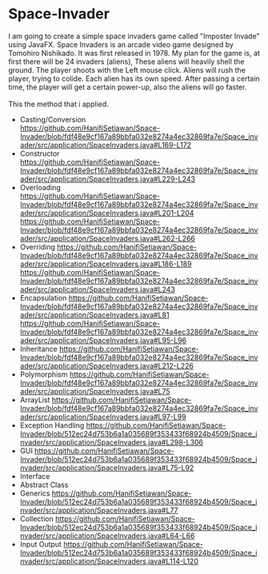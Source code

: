 # Space-Invader
I am going to create a simple space invaders game called "Imposter Invade" using JavaFX. Space Invaders is an arcade video game designed by Tomohiro Nishikado. It was first released in 1978. My plan for the game is, at first there will be 24 invaders (aliens), These aliens will heavily shell the ground. The player shoots with the Left mouse click. Aliens will rush the player, trying to colide. Each alien has its own speed. After passing a certain time, the player will get a certain power-up, also the aliens will go faster. <br>                                                                                  
This the method that i applied. 
* Casting/Conversion <br>
  https://github.com/HanifiSetiawan/Space-Invader/blob/fdf48e9cf167a89bbfa032e8274a4ec32869fa7e/Space_invader/src/application/SpaceInvaders.java#L169-L172
* Constructor <br>
  https://github.com/HanifiSetiawan/Space-Invader/blob/fdf48e9cf167a89bbfa032e8274a4ec32869fa7e/Space_invader/src/application/SpaceInvaders.java#L229-L243
* Overloading <br>
  https://github.com/HanifiSetiawan/Space-Invader/blob/fdf48e9cf167a89bbfa032e8274a4ec32869fa7e/Space_invader/src/application/SpaceInvaders.java#L201-L204 
  https://github.com/HanifiSetiawan/Space-Invader/blob/fdf48e9cf167a89bbfa032e8274a4ec32869fa7e/Space_invader/src/application/SpaceInvaders.java#L262-L266
* Overriding
  https://github.com/HanifiSetiawan/Space-Invader/blob/fdf48e9cf167a89bbfa032e8274a4ec32869fa7e/Space_invader/src/application/SpaceInvaders.java#L186-L189
  https://github.com/HanifiSetiawan/Space-Invader/blob/fdf48e9cf167a89bbfa032e8274a4ec32869fa7e/Space_invader/src/application/SpaceInvaders.java#L243
* Encapsulation
  https://github.com/HanifiSetiawan/Space-Invader/blob/fdf48e9cf167a89bbfa032e8274a4ec32869fa7e/Space_invader/src/application/SpaceInvaders.java#L81
  https://github.com/HanifiSetiawan/Space-Invader/blob/fdf48e9cf167a89bbfa032e8274a4ec32869fa7e/Space_invader/src/application/SpaceInvaders.java#L95-L96
* Inheritance
  https://github.com/HanifiSetiawan/Space-Invader/blob/fdf48e9cf167a89bbfa032e8274a4ec32869fa7e/Space_invader/src/application/SpaceInvaders.java#L212-L226
* Polymorphism
  https://github.com/HanifiSetiawan/Space-Invader/blob/fdf48e9cf167a89bbfa032e8274a4ec32869fa7e/Space_invader/src/application/SpaceInvaders.java#L75
* ArrayList
  https://github.com/HanifiSetiawan/Space-Invader/blob/fdf48e9cf167a89bbfa032e8274a4ec32869fa7e/Space_invader/src/application/SpaceInvaders.java#L97-L99
* Exception Handling
  https://github.com/HanifiSetiawan/Space-Invader/blob/512ec24d753b6a1a035689f353433f68924b4509/Space_invader/src/application/SpaceInvaders.java#L298-L306
* GUI
  https://github.com/HanifiSetiawan/Space-Invader/blob/512ec24d753b6a1a035689f353433f68924b4509/Space_invader/src/application/SpaceInvaders.java#L75-L92
* Interface
* Abstract Class
* Generics
  https://github.com/HanifiSetiawan/Space-Invader/blob/512ec24d753b6a1a035689f353433f68924b4509/Space_invader/src/application/SpaceInvaders.java#L77
* Collection
  https://github.com/HanifiSetiawan/Space-Invader/blob/512ec24d753b6a1a035689f353433f68924b4509/Space_invader/src/application/SpaceInvaders.java#L64-L66
* Input Output
  https://github.com/HanifiSetiawan/Space-Invader/blob/512ec24d753b6a1a035689f353433f68924b4509/Space_invader/src/application/SpaceInvaders.java#L114-L120

